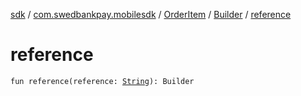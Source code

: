 [sdk](../../../index.md) / [com.swedbankpay.mobilesdk](../../index.md) / [OrderItem](../index.md) / [Builder](index.md) / [reference](./reference.md)

# reference

`fun reference(reference: `[`String`](https://kotlinlang.org/api/latest/jvm/stdlib/kotlin/-string/index.html)`): Builder`